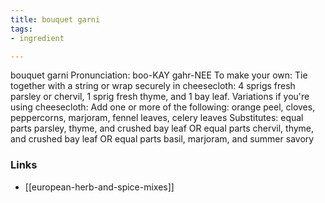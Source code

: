 ```yaml
---
title: bouquet garni
tags:
- ingredient

---
```

bouquet garni Pronunciation: boo-KAY gahr-NEE To make your own: Tie together with a string or wrap securely in cheesecloth: 4 sprigs fresh parsley or chervil, 1 sprig fresh thyme, and 1 bay leaf. Variations if you're using cheesecloth: Add one or more of the following: orange peel, cloves, peppercorns, marjoram, fennel leaves, celery leaves Substitutes: equal parts parsley, thyme, and crushed bay leaf OR equal parts chervil, thyme, and crushed bay leaf OR equal parts basil, marjoram, and summer savory

### Links

* [[european-herb-and-spice-mixes]]
